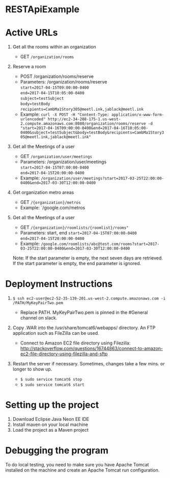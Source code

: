 # RESTApiExample

# Active URLs

1. Get all the rooms within an organization
	- GET `/organization/rooms`

2. Reserve a room
	- POST /organization/rooms/reserve
	- Parameters: /organization/rooms/reserve\
	`start=2017-04-15T09:00:00-0400`\
	`end=2017-04-15T10:05:00-0400`\
	`subject=testSubject`\
	`body=testBody`\
	`recipients=CambMa1Story305@meetl.ink,jablack@meetl.ink`
	- Example: `curl -X POST -H "Content-Type: application/x-www-form-urlencoded" http://ec2-34-208-175-1.us-west-2.compute.amazonaws.com:8080/organization/rooms/reserve -d "start=2017-04-16T09:00:00-0400&end=2017-04-16T10:05:00-0400&subject=testSubject&body=testBody&recipients=CambMa1Story305@meetl.ink,jablack@meetl.ink"`

3. Get all the Meetings of a user
	- GET `/organization/user/meetings`
	- Parameters: /organization/user/meetings\
	`start=2017-04-15T07:00:00-0400`\
	`end=2017-04-15T20:00:00-0400`
	- Example: `/organization/user/meetings?start=2017-03-25T22:00:00-0400&end=2017-03-30T12:00:00-0400`
	
4. Get organization metro areas
	- GET `/{organization}/metros`
	- Example: `/google.com/metros
 
5. Get all the Meetings of a user
	- GET `/{organization}/roomlists/{roomlist}/rooms"`
	- Parameters: start, end
	`start=2017-04-15T07:00:00-0400`\
	`end=2017-04-15T20:00:00-0400`
	- Example: `/google.com/roomlists/abc@test.com/rooms?start=2017-03-25T22:00:00-0400&end=2017-03-30T12:00:00-0400`
 	
	Note: If the start parameter is empty, the next seven days are retrieved. If the start parameter is empty, the end parameter is 		ignored. 


# Deployment Instructions

1. `$ ssh ec2-user@ec2-52-35-139-201.us-west-2.compute.amazonaws.com -i /PATH/MyKeyPairTwo.pem`
	- Replace PATH. MyKeyPairTwo.pem is pinned in the #General channel on slack.

2. Copy .WAR into the /usr/share/tomcat6/webapps/ directory. An FTP application such as FileZilla can be used. 
	- Connect to Amazon EC2 file directory using Filezilla: http://stackoverflow.com/questions/16744863/connect-to-amazon-ec2-file-directory-using-filezilla-and-sftp

3. Restart the server if necessary. Sometimes, changes take a few mins. or longer to show up.
	- `$ sudo service tomcat6 stop`
	- `$ sudo service tomcat6 start`


# Setting up the project

1. Download Eclipse Java Neon EE IDE
2. Install maven on your local machine
3. Load the project as a Maven project

# Debugging the program

To do local testing, you need to make sure you have Apache Tomcat installed on the machine and create an Apache Tomcat run configuration. 
